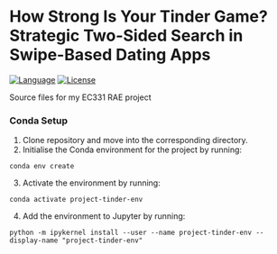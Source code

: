 # How Strong Is Your Tinder Game? Strategic Two-Sided Search in Swipe-Based Dating Apps
[![Language](https://img.shields.io/badge/language-Python_3-54a4ff.svg?style=flat-square)](https://www.python.org)
[![License](https://img.shields.io/github/license/patohdzs/project-tinder?style=flat-square)](https://opensource.org/licenses/MIT)

Source files for my EC331 RAE project

### Conda Setup
1. Clone repository and move into the corresponding directory.
2. Initialise the Conda environment for the project by running:
```
conda env create
```
3. Activate the environment by running:
```
conda activate project-tinder-env
```
4. Add the environment to Jupyter by running:
```
python -m ipykernel install --user --name project-tinder-env --display-name "project-tinder-env"
```
